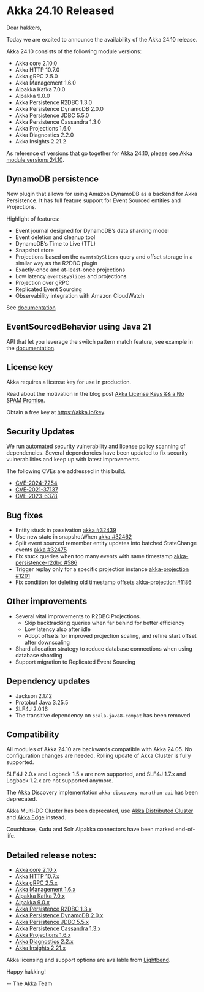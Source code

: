 # Akka 24.10 Released

Dear hakkers,

Today we are excited to announce the availability of the Akka 24.10 release.

Akka 24.10 consists of the following module versions:

* Akka core 2.10.0
* Akka HTTP 10.7.0
* Akka gRPC 2.5.0
* Akka Management 1.6.0
* Alpakka Kafka 7.0.0
* Alpakka 9.0.0
* Akka Persistence R2DBC 1.3.0
* Akka Persistence DynamoDB 2.0.0
* Akka Persistence JDBC 5.5.0
* Akka Persistence Cassandra 1.3.0
* Akka Projections 1.6.0
* Akka Diagnostics 2.2.0
* Akka Insights 2.21.2

As reference of versions that go together for Akka 24.10, please see [Akka module versions 24.10](https://doc.akka.io/libraries/akka-dependencies/24.10/).

## DynamoDB persistence

New plugin that allows for using Amazon DynamoDB as a backend for Akka Persistence.
It has full feature support for Event Sourced entities and Projections.

Highlight of features:

* Event journal designed for DynamoDB’s data sharding model
* Event deletion and cleanup tool
* DynamoDB’s Time to Live (TTL)
* Snapshot store
* Projections based on the `eventsBySlices` query and offset storage in a similar way as the R2DBC plugin
* Exactly-once and at-least-once projections
* Low latency `eventsBySlices` and projections
* Projection over gRPC
* Replicated Event Sourcing
* Observability integration with Amazon CloudWatch

See [documentation](https://doc.akka.io/libraries/akka-persistence-dynamodb/current/index.html)

## EventSourcedBehavior using Java 21

API that let you leverage the switch pattern match feature, see example in the [documentation](https://doc.akka.io/libraries/akka-core/2.10/typed/persistence-style.html#leveraging-java-21-features).

## License key

Akka requires a license key for use in production.

Read about the motivation in the blog post [Akka License Keys && a No SPAM Promise](https://www.lightbend.com/blog/akka-license-keys-and-no-spam-promise).

Obtain a free key at https://akka.io/key.

## Security Updates

We run automated security vulnerability and license policy scanning of dependencies.
Several dependencies have been updated to fix security vulnerabilities and keep up with latest improvements.

The following CVEs are addressed in this build.

* [CVE-2024-7254](https://nvd.nist.gov/vuln/detail/CVE-2024-7254)
* [CVE-2021-37137](https://nvd.nist.gov/vuln/detail/CVE-2021-37137)
* [CVE-2023-6378](https://nvd.nist.gov/vuln/detail/CVE-2023-6378)

## Bug fixes

* Entity stuck in passivation [akka #32439](https://github.com/akka/akka/pull/32439)
* Use new state in snapshotWhen [akka #32462](https://github.com/akka/akka/pull/32462)
* Split event sourced remember entity updates into batched StateChange events [akka #32475](https://github.com/akka/akka/issues/32475)
* Fix stuck queries when too many events with same timestamp [akka-persistence-r2dbc #586](https://github.com/akka/akka-persistence-r2dbc/pull/586)
* Trigger replay only for a specific projection instance [akka-projection #1201](https://github.com/akka/akka-projection/pull/1201)
* Fix condition for deleting old timestamp offsets [akka-projection #1186](https://github.com/akka/akka-projection/pull/1186)

## Other improvements

* Several vital improvements to R2DBC Projections.
  * Skip backtracking queries when far behind for better efficiency
  * Low latency also after idle
  * Adopt offsets for improved projection scaling, and refine start offset after downscaling
* Shard allocation strategy to reduce database connections when using database sharding
* Support migration to Replicated Event Sourcing

## Dependency updates

* Jackson 2.17.2
* Protobuf Java 3.25.5
* SLF4J 2.0.16
* The transitive dependency on `scala-java8-compat` has been removed

## Compatibility

All modules of Akka 24.10 are backwards compatible with Akka 24.05.
No configuration changes are needed.
Rolling update of Akka Cluster is fully supported.

SLF4J 2.0.x and Logback 1.5.x are now supported, and SLF4J 1.7.x and Logback 1.2.x are not supported anymore.

The Akka Discovery implementation `akka-discovery-marathon-api` has been deprecated.

Akka Multi-DC Cluster has been deprecated, use [Akka Distributed Cluster](https://doc.akka.io/libraries/akka-distributed-cluster/current/index.html) and [Akka Edge](https://doc.akka.io/libraries/akka-edge/current/index.html) instead.

Couchbase, Kudu and Solr Alpakka connectors have been marked end-of-life.

## Detailed release notes:

* [Akka core 2.10.x](https://github.com/akka/akka/releases)
* [Akka HTTP 10.7.x](https://github.com/akka/akka-http/releases)
* [Akka gRPC 2.5.x](https://github.com/akka/akka-grpc/releases)
* [Akka Management 1.6.x](https://github.com/akka/akka-management/releases)
* [Alpakka Kafka 7.0.x](https://github.com/akka/alpakka-kafka/releases)
* [Alpakka 9.0.x](https://github.com/akka/alpakka/releases)
* [Akka Persistence R2DBC 1.3.x](https://github.com/akka/akka-persistence-r2dbc/releases)
* [Akka Persistence DynamoDB 2.0.x](https://github.com/akka/akka-persistence-dynamodb/releases)
* [Akka Persistence JDBC 5.5.x](https://github.com/akka/akka-persistence-jdbc/releases)
* [Akka Persistence Cassandra 1.3.x](https://github.com/akka/akka-persistence-cassandra/releases)
* [Akka Projections 1.6.x](https://github.com/akka/akka-projection/releases)
* [Akka Diagnostics 2.2.x](https://github.com/akka/akka-diagnostics/releases)
* [Akka Insights 2.21.x](https://doc.akka.io/libraries/akka-insights/current/project/release-notes.html)

Akka licensing and support options are available from [Lightbend](https://www.lightbend.com/akka).

Happy hakking!

-- The Akka Team
